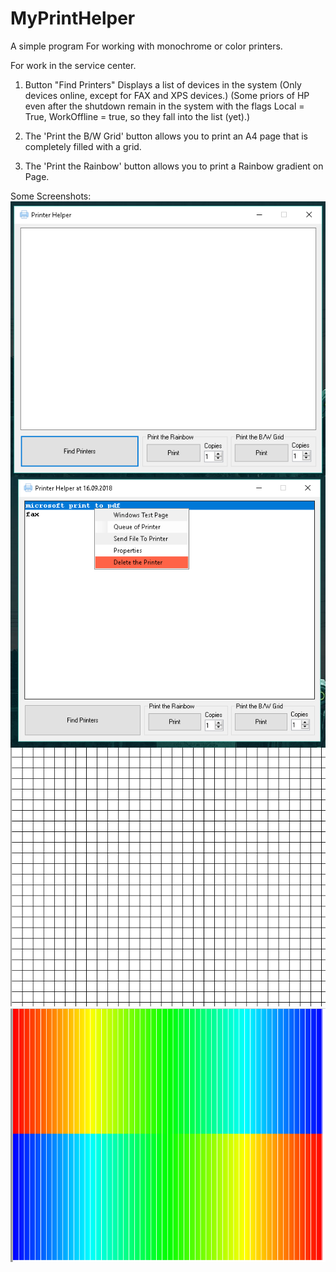 # MyPrintHelper
A simple program For working with monochrome or color printers. 

For work in the service center.

1. Button "Find Printers" Displays a list of devices in the system (Only devices online, except for FAX and XPS devices.)
(Some priors of HP even after the shutdown remain in the system with the flags Local = True, WorkOffline = true, so they fall into the list (yet).)

2. The 'Print the B/W Grid' button allows you to print an A4 page that is completely filled with a grid.

3. The 'Print the Rainbow' button allows you to print a Rainbow gradient on Page.

Some Screenshots:<br/> 
<img align="left" src="https://github.com/Propaz/MyPrintHelper/blob/master/printhelpermain.png" />
<img align="left" src="https://github.com/Propaz/MyPrintHelper/blob/master/printerhelper2.png" />
<img align="left" src="https://github.com/Propaz/MyPrintHelper/blob/master/bwgrid.PNG" />
<img align="left" src="https://github.com/Propaz/MyPrintHelper/blob/master/rainbow_test.PNG" />
